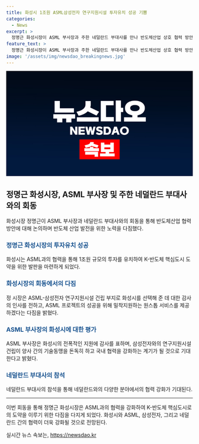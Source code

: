```yaml
---
title: 화성시 1조원 ASML삼성전자 연구지원시설 투자유치 성공 기쁨
categories:
  - News
excerpt: >
  정명근 화성시장이 ASML 부사장과 주한 네덜란드 부대사를 만나 반도체산업 상호 협력 방안을 논의했다. ASML의 화성 New 캠퍼스와 ASML-삼성전자 연구지원시설 건립 부지로의 화성시 선택에 대한 감사를 표시하며, 국내 반도체 기술 센터 유치를 위한 정부의 적극적인 지원과 조언을 요청했다. 이에 ASML 부사장은 화성시의 전폭적인 지원에 감사를 표하고, 삼성전자와의 기술동맹 및 국내 기업과의 협력 강화를 기대한다. 이번 면담은 네덜란드와의 교류협력을 확대할 수 있는 계기가 될 것으로 기대된다.
feature_text: >
  정명근 화성시장이 ASML 부사장과 주한 네덜란드 부대사를 만나 반도체산업 상호 협력 방안을 논의했다. ASML의 화성 New 캠퍼스와 ASML-삼성전자 연구지원시설 건립 부지로의 화성시 선택에 대한 감사를 표시하며, 국내 반도체 기술 센터 유치를 위한 정부의 적극적인 지원과 조언을 요청했다. 이에 ASML 부사장은 화성시의 전폭적인 지원에 감사를 표하고, 삼성전자와의 기술동맹 및 국내 기업과의 협력 강화를 기대한다. 이번 면담은 네덜란드와의 교류협력을 확대할 수 있는 계기가 될 것으로 기대된다.
image: '/assets/img/newsdao_breakingnews.jpg'
---
```


<p><img src="/assets/img/newsdao_breakingnews.jpg" alt="pcversion 속보" /></p>

<h2 data-ke-size="size26">정명근 화성시장, ASML 부사장 및 주한 네덜란드 부대사와의 회동</h2>

<p data-ke-size="size16">화성시장 정명근이 ASML 부사장과 네덜란드 부대사와의 회동을 통해 반도체산업 협력 방안에 대해 논의하며 반도체 산업 발전을 위한 노력을 다짐했다.</p>

<h3><b><span style="color: #1a5490;">정명근 화성시장의 투자유치 성공</span></b></h3>

<p>화성시는 ASML과의 협력을 통해 1조원 규모의 투자를 유치하여 K-반도체 핵심도시 도약을 위한 발판을 마련하게 되었다.</p>

<h3><b><span style="color: #1a5490;">화성시장의 회동에서의 다짐</span></b></h3>

<p>정 시장은 ASML-삼성전자 연구지원시설 건립 부지로 화성시를 선택해 준 데 대한 감사의 인사를 전하고, ASML 프로젝트의 성공을 위해 밀착지원하는 원스톱 서비스를 제공하겠다는 다짐을 밝혔다.</p>

<h3><b><span style="color: #1a5490;">ASML 부사장의 화성시에 대한 평가</span></b></h3>

<p>ASML 부사장은 화성시의 전폭적인 지원에 감사를 표하며, 삼성전자와의 연구지원시설 건립이 양사 간의 기술동맹을 돈독히 하고 국내 협력을 강화하는 계기가 될 것으로 기대한다고 밝혔다.</p>

<h3><b><span style="color: #1a5490;">네덜란드 부대사의 참석</span></b></h3>

<p>네덜란드 부대사의 참석을 통해 네덜란드와의 다양한 분야에서의 협력 강화가 기대된다.</p>

<hr>

<p>이번 회동을 통해 정명근 화성시장은 ASML과의 협력을 강화하여 K-반도체 핵심도시로의 도약을 이루기 위한 다짐을 다지게 되었다. 화성시와 ASML, 삼성전자, 그리고 네덜란드 간의 협력이 더욱 강화될 것으로 전망된다.</p>
실시간 뉴스 속보는, <a href="https://newsdao.kr" rel="dofollow">https://newsdao.kr</a>


